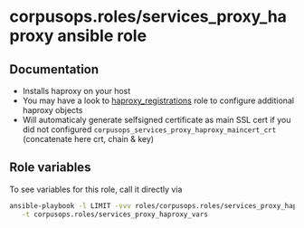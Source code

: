 # corpusops.roles/services_proxy_haproxy ansible role
## Documentation

- Installs haproxy on your host
- You may have a look to [haproxy_registrations](../haproxy_registration) role to configure additional haproxy objects
- Will automaticaly generate selfsigned certificate as main SSL cert if you did not configured ``corpusops_services_proxy_haproxy_maincert_crt`` (concatenate here crt, chain & key)

## Role variables
To see variables for this role, call it directly via
```bash
ansible-playbook -l LIMIT -vvv roles/corpusops.roles/services_proxy_haproxy/role.yml \
   -t corpusops.roles/services_proxy_haproxy_vars
```
